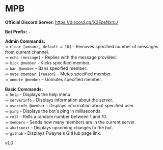 # MPB

**Official Discord Server:** https://discord.gg/X3EpsNxrcJ

**Bot Prefix:** ``-``

**Admin Commands:**  
⌯ ``clear [amount, default = 10]`` - Removes specified number of messages from current channel.  
⌯ ``echo [message]`` - Replies with the message provided.  
⌯ ``kick @member`` - Kicks specified member.  
⌯ ``ban @member`` - Bans specified member.  
⌯ ``mute @member [reason]`` - Mutes specified member.  
⌯ ``unmute @member`` - Unmutes specified member.  

**Basic Commands:**  
⌯ ``help`` - Displays the help menu.   
⌯ ``serverinfo`` - Displays information about the server.  
⌯ ``userinfo @member`` - Displays information about specified user.  
⌯ ``ping`` - Displays the bot's ping in milliseconds.   
⌯ ``roll`` - Rolls a random number between 1 and 10.  
⌯ ``members`` - Sends how many members are in the current server.  
⌯ ``whatsnext`` - Displays upcoming changes to the bot.  
⌯ ``github`` - Displays Fwayne's GitHub page link.  

*v1.0*
